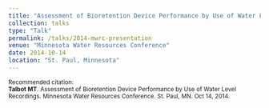 ```yaml
---
title: "Assessment of Bioretention Device Performance by Use of Water Level Recordings"
collection: talks
type: "Talk"
permalink: /talks/2014-mwrc-presentation
venue: "Minnesota Water Resources Conference"
date: 2014-10-14
location: "St. Paul, Minnesota"
---
```


<p style="font-size: smaller">Recommended citation:<br />
<b>Talbot MT</b>. Assessment of Bioretention Device Performance by Use of Water Level Recordings. Minnesota Water Resources Conference. St. Paul, MN. Oct 14, 2014.
</p>